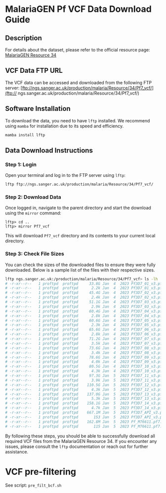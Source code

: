 # MalariaGEN Pf VCF Data Download Guide

## Description

For details about the dataset, please refer to the official resource page:
[MalariaGEN Resource 34](https://www.malariagen.net/resource/34/)

## VCF Data FTP URL

The VCF data can be accessed and downloaded from the following FTP server:
[ftp://ngs.sanger.ac.uk/production/malaria/Resource/34/Pf7_vcf/](ftp://
ngs.sanger.ac.uk/production/malaria/Resource/34/Pf7_vcf/)

## Software Installation

To download the data, you need to have `lftp` installed. We recommend using
`mamba` for installation due to its speed and efficiency.

```sh
mamba install lftp
```

## Data Download Instructions

### Step 1: Login
Open your terminal and log in to the FTP server using `lftp`:
```sh
lftp ftp://ngs.sanger.ac.uk/production/malaria/Resource/34/Pf7_vcf/
```

### Step 2: Download Data
Once logged in, navigate to the parent directory and start the download using
the `mirror` command:
```lftp
lftp> cd ..
lftp> mirror Pf7_vcf
```

This will download `Pf7_vcf` directory and its contents to your current local directory.

### Step 3: Check File Sizes
You can check the sizes of the downloaded files to ensure they were fully
downloaded. Below is a sample list of the files with their respective sizes.

```sh
lftp ngs.sanger.ac.uk:/production/malaria/Resource/34/Pf7_vcf> ls -lh
# -r-xr--r--   1 proftpd  proftpd     33.8G Jan  4  2023 Pf3D7_01_v3.pf7.vcf.gz
# -r-xr--r--   1 proftpd  proftpd      2.2k Jan  4  2023 Pf3D7_01_v3.pf7.vcf.gz.tbi
# -r-xr--r--   1 proftpd  proftpd     45.4G Jan  4  2023 Pf3D7_02_v3.pf7.vcf.gz
# -r-xr--r--   1 proftpd  proftpd      2.4k Jan  4  2023 Pf3D7_02_v3.pf7.vcf.gz.tbi
# -r-xr--r--   1 proftpd  proftpd     51.1G Jan  4  2023 Pf3D7_03_v3.pf7.vcf.gz
# -r-xr--r--   1 proftpd  proftpd      2.9k Jan  4  2023 Pf3D7_03_v3.pf7.vcf.gz.tbi
# -r-xr--r--   1 proftpd  proftpd     60.4G Jan  4  2023 Pf3D7_04_v3.pf7.vcf.gz
# -r-xr--r--   1 proftpd  proftpd      2.8k Jan  4  2023 Pf3D7_04_v3.pf7.vcf.gz.tbi
# -r-xr--r--   1 proftpd  proftpd     60.6G Jan  4  2023 Pf3D7_05_v3.pf7.vcf.gz
# -r-xr--r--   1 proftpd  proftpd      2.3k Jan  4  2023 Pf3D7_05_v3.pf7.vcf.gz.tbi
# -r-xr--r--   1 proftpd  proftpd     65.6G Jan  4  2023 Pf3D7_06_v3.pf7.vcf.gz
# -r-xr--r--   1 proftpd  proftpd      2.8k Jan  4  2023 Pf3D7_06_v3.pf7.vcf.gz.tbi
# -r-xr--r--   1 proftpd  proftpd     71.2G Jan  4  2023 Pf3D7_07_v3.pf7.vcf.gz
# -r-xr--r--   1 proftpd  proftpd      3.5k Jan  4  2023 Pf3D7_07_v3.pf7.vcf.gz.tbi
# -r-xr--r--   1 proftpd  proftpd     73.6G Jan  4  2023 Pf3D7_08_v3.pf7.vcf.gz
# -r-xr--r--   1 proftpd  proftpd      3.4k Jan  4  2023 Pf3D7_08_v3.pf7.vcf.gz.tbi
# -r-xr--r--   1 proftpd  proftpd     78.6G Jan  4  2023 Pf3D7_09_v3.pf7.vcf.gz
# -r-xr--r--   1 proftpd  proftpd      4.0k Jan  4  2023 Pf3D7_09_v3.pf7.vcf.gz.tbi
# -r-xr--r--   1 proftpd  proftpd     80.5G Jan  4  2023 Pf3D7_10_v3.pf7.vcf.gz
# -r-xr--r--   1 proftpd  proftpd      4.3k Jan  4  2023 Pf3D7_10_v3.pf7.vcf.gz.tbi
# -r-xr--r--   1 proftpd  proftpd     97.3G Jan  5  2023 Pf3D7_11_v3.pf7.vcf.gz
# -r-xr--r--   1 proftpd  proftpd      3.9k Jan  5  2023 Pf3D7_11_v3.pf7.vcf.gz.tbi
# -r-xr--r--   1 proftpd  proftpd    110.5G Jan  5  2023 Pf3D7_12_v3.pf7.vcf.gz
# -r-xr--r--   1 proftpd  proftpd      4.3k Jan  5  2023 Pf3D7_12_v3.pf7.vcf.gz.tbi
# -r-xr--r--   1 proftpd  proftpd    137.0G Jan  5  2023 Pf3D7_13_v3.pf7.vcf.gz
# -r-xr--r--   1 proftpd  proftpd      5.3k Jan  5  2023 Pf3D7_13_v3.pf7.vcf.gz.tbi
# -r-xr--r--   1 proftpd  proftpd    158.1G Jan  5  2023 Pf3D7_14_v3.pf7.vcf.gz
# -r-xr--r--   1 proftpd  proftpd      4.7k Jan  5  2023 Pf3D7_14_v3.pf7.vcf.gz.tbi
# -r-xr--r--   1 proftpd  proftpd    667.1M Jan  5  2023 Pf3D7_API_v3.pf7.vcf.gz
# -r-xr--r--   1 proftpd  proftpd       153 Jan  5  2023 Pf3D7_API_v3.pf7.vcf.gz.tbi
# -r-xr--r--   1 proftpd  proftpd    162.8M Jan  5  2023 Pf_M76611.pf7.vcf.gz
# -r-xr--r--   1 proftpd  proftpd       115 Jan  5  2023 Pf_M76611.pf7.vcf.gz.tbi
```

By following these steps, you should be able to successfully download all
required VCF files from the MalariaGEN Resource 34. If you encounter any issues,
please consult the `lftp` documentation or reach out for further assistance.


#  VCF pre-filtering

See script:  `pre_filt_bcf.sh`

